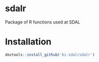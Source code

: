 # sdalr
Package of R functions used at SDAL

# Installation

```r
devtools::install_github('bi-sdal/sdalr')
```
